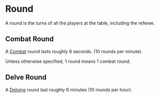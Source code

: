 # Round

A round is the turns of all the players at the table, including the referee.
## Combat Round
A [Combat](Combat.md) round lasts roughly 6 seconds. (10 rounds per minute).

Unless otherwise specified, 1 round means 1 combat round.
## Delve Round
A [Delving](Delving.md) round last roughly 6 minutes (10 rounds per hour).